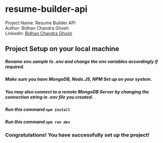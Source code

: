 # resume-builder-api
Project Name: Resume Builder API    
Author: Bidhan Chandra Ghosh    
LinkedIn: [Bidhan Chandra Ghosh](https://www.linkedin.com/in/bidhan-chandra-ghosh/)   

## Project Setup on your local machine
##### Rename env.sample to .env and change the env variables accordingly if required.
##### Make sure you have MongoDB, Node.JS, NPM Set up on your system.
##### You may also connect to a remote MongoDB Server by changing the connection string in .env file you created.
##### Run this command `npm install`
##### Run this command `npm run dev`
### Congratulations! You have successfully set up the project!